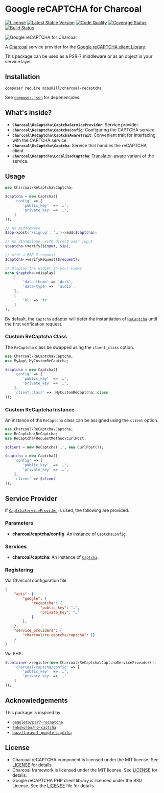 # Google reCAPTCHA for Charcoal

[![License][badge-license]][charcoal/recaptcha]
[![Latest Stable Version][badge-version]][charcoal/recaptcha]
[![Code Quality][badge-scrutinizer]][dev-scrutinizer]
[![Coverage Status][badge-coveralls]][dev-coveralls]
[![Build Status][badge-travis]][dev-travis]

![Google reCAPTCHA for Charcoal](http://i.imgur.com/aHBOqAS.gif)

A [Charcoal][charcoal/app] service provider for the [Google reCAPTCHA client Library][google/recaptcha].

This package can be used as a PSR-7 middleware or as an object in your service layer.



## Installation

```shell
composer require mcaskill/charcoal-recaptcha
```

See [`composer.json`](composer.json) for depenencides.



## What's inside?

-   **`Charcoal\ReCaptcha\CaptchaServiceProvider`**: 
    Service provider.
-   **`Charcoal\ReCaptcha\CaptchaConfig`**: 
    Configuring the CAPTCHA service.
-   **`Charcoal\ReCaptcha\CaptchaAwareTrait`**: 
    Convenient trait for interfacing with the CAPTCHA service.
-   **`Charcoal\ReCaptcha\Captcha`**: 
    Service that handles the reCAPTCHA client.
-   **`Charcoal\ReCaptcha\LocalizedCaptcha`**: 
    [Translator-aware][charcoal/translator] variant of the service.



## Usage

```php
use Charcoal\ReCaptcha\Captcha;

$captcha = new Captcha([
    'config' => [
        'public_key'  => '…',
        'private_key' => '…',
    ]
]);

// As middleware
$app->post('/signup', '…')->add($captcha);

// As standalone, with direct user input
$captcha->verify($input, $ip);

// With a PSR-7 request
$captcha->verifyRequest($request);

// Display the widget in your views
echo $captcha->display(
    [
        'data-theme' => 'dark',
        'data-type' =>  'audio',
    ],
    [
        'hl' => 'fr'
    ]
);
```

By default, the `Captcha` adapter will defer the instantiation of [`ReCaptcha`][class-recaptcha] until the first verification request.



### Custom ReCaptcha Class

The `ReCaptcha` class be swapped using the `client_class` option.

```php
use Charcoal\ReCaptcha\Captcha;
use MyApp\ MyCustomReCaptcha;

$captcha = new Captcha([
    'config' => [
        'public_key'  => '…',
        'private_key' => '…',
    ],
    'client_class' =>  MyCustomReCaptcha::class
]);
```



### Custom ReCaptcha Instance

An instance of the `ReCaptcha` class can be assigned using the `client` option.

```php
use Charcoal\ReCaptcha\Captcha;
use ReCaptcha\ReCaptcha;
use ReCaptcha\RequestMethod\CurlPost;

$client = new ReCaptcha('…', new CurlPost());

$captcha = new Captcha([
    'config' => [
        'public_key'  => '…',
        'private_key' => '…',
    ],
    'client' => $client
]);
```



## Service Provider

If [`CaptchaServiceProvider`](src/CaptchaServiceProvider.php) is used, the following are provided.



### Parameters

-   **charcoal/captcha/config**: An instance of [`CaptchaConfig`](src/CaptchaConfig.php).



### Services

-   **charcoal/captcha**: An instance of [`Captcha`](src/CaptchaConfig.php).



### Registering

Via Charcoal configuration file:

```json
{
    "apis": {
        "google": {
            "recaptcha": {
                "public_key": "…",
                "private_key": "…"
            }
        },
    },
    "service_providers": {
        "charcoal/re-captcha/captcha": {}
    }
}
```

Via PHP:

```php
$container->register(new Charcoal\ReCaptcha\CaptchaServiceProvider(), [
    'charcoal/captcha/config' => [
        'public_key'  => '…',
        'private_key' => '…'
    ]
]);
```



## Acknowledgements

This package is inspired by:

- [`geggleto/psr7-recaptcha`](https://github.com/geggleto/psr7-recaptcha)
- [`anhskohbo/no-captcha`](https://github.com/anhskohbo/no-captcha)
- [`buzz/laravel-google-captcha`](https://github.com/thinhbuzz/laravel-google-captcha)



## License

-   Charcoal reCAPTCHA component is licensed under the MIT license. See [LICENSE](LICENSE) for details.
-   Charcoal framework is licensed under the MIT license. See [LICENSE][license-charcoal] for details.
-   Google reCAPTCHA PHP client library is licensed under the BSD License. See the [LICENSE][license-recaptcha] file for details.



[dev-scrutinizer]:     https://scrutinizer-ci.com/g/mcaskill/charcoal-recaptcha/
[dev-coveralls]:       https://coveralls.io/r/mcaskill/charcoal-recaptcha
[dev-travis]:          https://travis-ci.org/mcaskill/charcoal-recaptcha

[badge-license]:       https://img.shields.io/packagist/l/mcaskill/charcoal-recaptcha.svg?style=flat-square
[badge-version]:       https://img.shields.io/packagist/v/mcaskill/charcoal-recaptcha.svg?style=flat-square
[badge-scrutinizer]:   https://img.shields.io/scrutinizer/g/mcaskill/charcoal-recaptcha.svg?style=flat-square
[badge-coveralls]:     https://img.shields.io/coveralls/mcaskill/charcoal-recaptcha.svg?style=flat-square
[badge-travis]:        https://img.shields.io/travis/mcaskill/charcoal-recaptcha.svg?style=flat-square

[charcoal/recaptcha]:  https://packagist.org/packages/mcaskill/charcoal-recaptcha
[charcoal/app]:        https://packagist.org/packages/locomotivemtl/charcoal-app
[charcoal/translator]: https://packagist.org/packages/locomotivemtl/charcoal-translator

[google/recaptcha]:    https://packagist.org/packages/google/recaptcha
[class-recaptcha]:     https://github.com/google/recaptcha/blob/1.1.3/src/ReCaptcha/ReCaptcha.php

[license-charcoal]:    https://github.com/locomotivemtl/charcoal-app/blob/master/LICENSE
[license-recaptcha]:   https://github.com/google/recaptcha/blob/master/LICENSE
